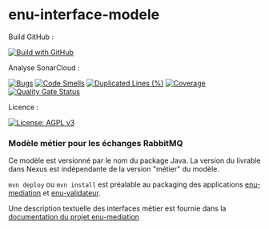 # enu-interface-modele

Build GitHub :

[![Build with GitHub](https://github.com/republique-et-canton-de-geneve/gina-ldap-client/actions/workflows/maven.yml/badge.svg)](https://github.com/republique-et-canton-de-geneve/gina-ldap-client/actions/workflows/maven.yml)

Analyse SonarCloud :

[![Bugs](https://sonarcloud.io/api/project_badges/measure?project=republique-et-canton-de-geneve_gina-ldap-client&metric=bugs)](https://sonarcloud.io/dashboard?id=republique-et-canton-de-geneve_gina-ldap-client)
[![Code Smells](https://sonarcloud.io/api/project_badges/measure?project=republique-et-canton-de-geneve_gina-ldap-client&metric=code_smells)](https://sonarcloud.io/dashboard?id=republique-et-canton-de-geneve_gina-ldap-client)
[![Duplicated Lines (%)](https://sonarcloud.io/api/project_badges/measure?project=republique-et-canton-de-geneve_gina-ldap-client&metric=duplicated_lines_density)](https://sonarcloud.io/dashboard?id=republique-et-canton-de-geneve_gina-ldap-client)
[![Coverage](https://sonarcloud.io/api/project_badges/measure?project=republique-et-canton-de-geneve_gina-ldap-client&metric=coverage)](https://sonarcloud.io/dashboard?id=republique-et-canton-de-geneve_gina-ldap-client)
[![Quality Gate Status](https://sonarcloud.io/api/project_badges/measure?project=republique-et-canton-de-geneve_gina-ldap-client&metric=alert_status)](https://sonarcloud.io/dashboard?id=republique-et-canton-de-geneve_gina-ldap-client)

Licence :

[![License: AGPL v3](https://img.shields.io/badge/License-AGPL%20v3-blue.svg)](https://www.gnu.org/licenses/why-affero-gpl.html)


### Modèle métier pour les échanges RabbitMQ

Ce modèle est versionné par le nom du package Java. La version du livrable dans Nexus est indépendante de la version "métier" du modèle.

`mvn deploy` ou `mvn install` est préalable au packaging des applications [enu-mediation] et [enu-validateur].

Une description textuelle des interfaces métier est fournie dans la
[documentation du projet enu-mediation](https://github.com/Espace-numerique-de-l-usager/enu-mediation/blob/master/docs/messages.md)

[enu-validateur]: ../enu-interface-validateur
[enu-mediation]: ../enu-mediation
